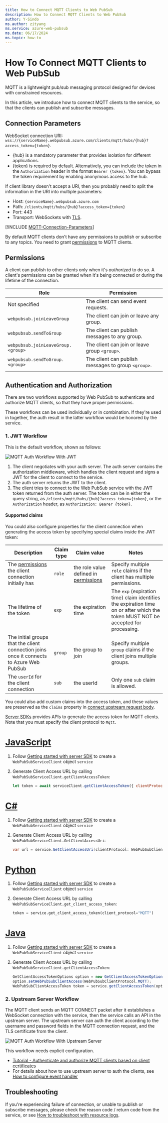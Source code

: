 ```yaml
---
title: How to Connect MQTT Clients to Web PubSub
description: How to Connect MQTT Clients to Web PubSub
author: Y-Sindo
ms.author: zityang
ms.service: azure-web-pubsub
ms.date: 06/17/2024
ms.topic: how-to
---
```


# How To Connect MQTT Clients to Web PubSub

MQTT is a lightweight pub/sub messaging protocol designed for devices with constrained resources.

In this article, we introduce how to connect MQTT clients to the service, so that the clients can publish and subscribe messages.

## Connection Parameters

WebSocket connection URI: `wss://{serviceName}.webpubsub.azure.com/clients/mqtt/hubs/{hub}?access_token={token}`.

* {hub} is a mandatory parameter that provides isolation for different applications.
* {token} is required by default. Alternatively, you can include the token in the `Authorization` header in the format `Bearer {token}`. You can bypass the token requirement by enabling anonymous access to the hub. <!--TODO MQTT allow anonymous access to the hub-->

If client library doesn't accept a URI, then you probably need to split the information in the URI into multiple parameters:

* Host: `{serviceName}.webpubsub.azure.com`
* Path: `/clients/mqtt/hubs/{hub}?access_token={token}`
* Port: 443
* Transport: WebSockets with [TLS](https://wikipedia.org/wiki/Transport_Layer_Security).

[!INCLUDE [MQTT-Connection-Parameters](includes/mqtt-connection-Parameters.md)]

By default MQTT clients don't have any permissions to publish or subscribe to any topics. You need to grant [permissions](#permissions) to MQTT clients.

## Permissions

A client can publish to other clients only when it's *authorized* to do so. A client's permissions can be granted when it's being connected or during the lifetime of the connection.

| Role | Permission |
|---|---|
| Not specified | The client can send event requests. |
| `webpubsub.joinLeaveGroup` | The client can join or leave any group. |
| `webpubsub.sendToGroup` | The client can publish messages to any group. |
| `webpubsub.joinLeaveGroup.<group>` | The client can join or leave group `<group>`. |
| `webpubsub.sendToGroup.<group>` | The client can publish messages to group `<group>`. |
| | |

## Authentication and Authorization

There are two workflows supported by Web PubSub to authenticate and authorize MQTT clients, so that they have proper permissions.

These workflows can be used individually or in combination. If they're used in together, the auth result in the latter workflow would be honored by the service.

### 1. JWT Workflow

This is the default workflow, shown as follows:

![MQTT Auth Workflow With JWT](./media/howto-develop-mqtt-websocket-clients/mqtt-jwt-auth-workflow.png)

1. The client negotiates with your auth server. The auth server contains the authorization middleware, which handles the client request and signs a JWT for the client to connect to the service.
1. The auth server returns the JWT to the client.
1. The client tries to connect to the Web PubSub service with the JWT token returned from the auth server. The token can be in either the query string, as `/clients/mqtt/hubs/{hub}?access_token={token}`, or the `Authorization` header, as `Authorization: Bearer {token}`.

#### Supported claims
You could also configure properties for the client connection when generating the access token by specifying special claims inside the JWT token:

| Description | Claim type | Claim value | Notes |
| --- | --- | --- | --- |
| The [permissions](#permissions) the client connection initially has | `role` | the role value defined in [permissions](#permissions) | Specify multiple `role` claims if the client has multiple permissions. |
| The lifetime of the token | `exp` | the expiration time | The `exp` (expiration time) claim identifies the expiration time on or after which the token MUST NOT be accepted for processing. |
| The initial groups that the client connection joins once it connects to Azure Web PubSub | `group` | the group to join | Specify multiple `group` claims if the client joins multiple groups. |
| The `userId` for the client connection | `sub` | the userId | Only one `sub` claim is allowed. |

You could also add custom claims into the access token, and these values are preserved as the `claims` property in [connect upstream request body](./reference-mqtt-cloud-events.md#system-connect-event).

[Server SDKs](./howto-generate-client-access-url.md#generate-from-service-sdk) provides APIs to generate the access token for MQTT clients. Note that you must specify the client protocol to `Mqtt`.

# [JavaScript](#tab/javascript)

1. Follow [Getting started with server SDK](./reference-server-sdk-js.md#getting-started) to create a `WebPubSubServiceClient` object `service`

2. Generate Client Access URL by calling `WebPubSubServiceClient.getClientAccessToken`:

     ```js
     let token = await serviceClient.getClientAccessToken({ clientProtocol: "mqtt" });
     ```

# [C#](#tab/csharp)

1. Follow [Getting started with server SDK](./reference-server-sdk-csharp.md#getting-started) to create a `WebPubSubServiceClient` object `service`

2. Generate Client Access URL by calling `WebPubSubServiceClient.GetClientAccessUri`:

     ```csharp
     var url = service.GetClientAccessUri(clientProtocol: WebPubSubClientProtocol.Mqtt);
     ```

# [Python](#tab/python)

1. Follow [Getting started with server SDK](./reference-server-sdk-python.md#install-the-package) to create a `WebPubSubServiceClient` object `service`

2. Generate Client Access URL by calling `WebPubSubServiceClient.get_client_access_token`:

     ```python
     token = service.get_client_access_token(client_protocol="MQTT")
     ```

# [Java](#tab/java)

1. Follow [Getting started with server SDK](./reference-server-sdk-java.md#getting-started) to create a `WebPubSubServiceClient` object `service`

2. Generate Client Access URL by calling `WebPubSubServiceClient.getClientAccessToken`:

     ```java
     GetClientAccessTokenOptions option = new GetClientAccessTokenOptions();
     option.setWebPubSubClientAccess(WebPubSubClientProtocol.MQTT);
     WebPubSubClientAccessToken token = service.getClientAccessToken(option);
     ```

### 2. Upstream Server Workflow

The MQTT client sends an MQTT CONNECT packet after it establishes a WebSocket connection with the service, then the service calls an API in the upstream server. The upstream server can auth the client according to the username and password fields in the MQTT connection request, and the TLS certificate from the client.

![MQTT Auth Workflow With Upstream Server](./media/howto-develop-mqtt-websocket-clients/mqtt-upstream-auth-workflow.png)

This workflow needs explicit configuration.
* [Tutorial - Authenticate and authorize MQTT clients based on client certificates](./tutorial-upstream-auth-mqtt-client.md)
* For details about how to use upstream server to auth the clients, see [How to configure event handler](./howto-develop-eventhandler.md)

## Troubleshooting

If you're experiencing failure of connection, or unable to publish or subscribe messages, please check the reason code / return code from the service, or see [How to troubleshoot with resource logs](./howto-troubleshoot-resource-logs.md).



